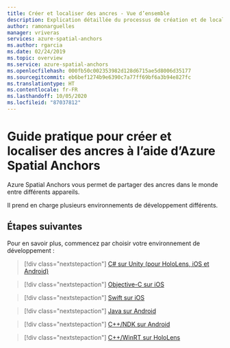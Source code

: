 ```yaml
---
title: Créer et localiser des ancres - Vue d’ensemble
description: Explication détaillée du processus de création et de localisation d’ancres à l’aide d’Azure Spatial Anchors.
author: ramonarguelles
manager: vriveras
services: azure-spatial-anchors
ms.author: rgarcia
ms.date: 02/24/2019
ms.topic: overview
ms.service: azure-spatial-anchors
ms.openlocfilehash: 000fb50c002353982d128d6715ae5d8006d35177
ms.sourcegitcommit: eb6bef1274b9e6390c7a77ff69bf6a3b94e827fc
ms.translationtype: HT
ms.contentlocale: fr-FR
ms.lasthandoff: 10/05/2020
ms.locfileid: "87037812"
---
```

# <a name="how-to-create-and-locate-anchors-using-azure-spatial-anchors"></a>Guide pratique pour créer et localiser des ancres à l’aide d’Azure Spatial Anchors

Azure Spatial Anchors vous permet de partager des ancres dans le monde entre différents appareils.

Il prend en charge plusieurs environnements de développement différents.

## <a name="next-steps"></a>Étapes suivantes
Pour en savoir plus, commencez par choisir votre environnement de développement :

> [!div class="nextstepaction"]
> [C# sur Unity (pour HoloLens, iOS et Android)](how-tos/create-locate-anchors-unity.md)

> [!div class="nextstepaction"]
> [Objective-C sur iOS](how-tos/create-locate-anchors-objc.md)

> [!div class="nextstepaction"]
> [Swift sur iOS](how-tos/create-locate-anchors-swift.md)

> [!div class="nextstepaction"]
> [Java sur Android](how-tos/create-locate-anchors-java.md)

> [!div class="nextstepaction"]
> [C++/NDK sur Android](how-tos/create-locate-anchors-cpp-ndk.md)

> [!div class="nextstepaction"]
> [C++/WinRT sur HoloLens](how-tos/create-locate-anchors-cpp-winrt.md)
